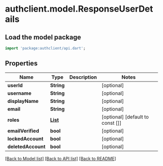 # authclient.model.ResponseUserDetails

## Load the model package
```dart
import 'package:authclient/api.dart';
```

## Properties
Name | Type | Description | Notes
------------ | ------------- | ------------- | -------------
**userId** | **String** |  | [optional] 
**username** | **String** |  | [optional] 
**displayName** | **String** |  | [optional] 
**email** | **String** |  | [optional] 
**roles** | [**List<Role>**](Role.md) |  | [optional] [default to const []]
**emailVerified** | **bool** |  | [optional] 
**lockedAccount** | **bool** |  | [optional] 
**deletedAccount** | **bool** |  | [optional] 

[[Back to Model list]](../README.md#documentation-for-models) [[Back to API list]](../README.md#documentation-for-api-endpoints) [[Back to README]](../README.md)


